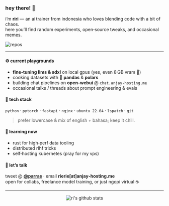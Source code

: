 <!-- profil readme -->

### hey there! 👏

i’m **riri** — an ai trainer from indonesia who loves blending code with a bit of chaos.  
here you’ll find random experiments, open‑source tweaks, and occasional memes.

<!-- stats badges -->
![repos](https://badgen.net/github/repos/mhmmdrierie)

---

#### ⚙️ current playgrounds
- **fine‑tuning llms & sdxl** on local gpus (yes, even 8 GB vram 🤏)
- cooking datasets with 🐍 **pandas** & **polars**
- building chat pipelines on **open‑webui** @ `chat.anjay-hosting.me`
- occasional talks / threads about prompt engineering & evals

#### 🔧 tech stack
`python` · `pytorch` · `fastapi` · `nginx` · `ubuntu 22.04` · `lspatch` · `git`  

> prefer lowercase & mix of english + bahasa; keep it chill.

#### 🌱 learning now
- rust for high‑perf data tooling  
- distributed rlhf tricks  
- self‑hosting kubernetes (pray for my vps)

#### 💬 let’s talk
tweet @ **[@parras](https://twitter.com/ririnfsfrrs)** · email **rierie[at]anjay‑hosting.me**  
open for collabs, freelance model training, or just ngopi virtual ☕️

---

<p align="center">
  <img src="https://github-readme-stats.vercel.app/api?username=ri&show_icons=true&theme=tokyonight&hide=issues&count_private=true" alt="ri's github stats">
</p>

<!-- end -->
